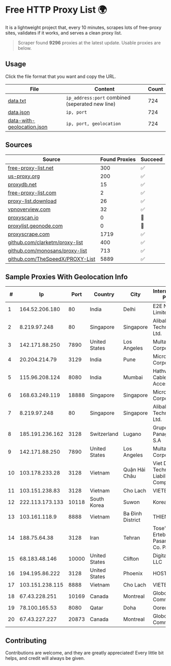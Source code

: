 
# Free HTTP Proxy List 🌍

It is a lightweight project that, every 10 minutes, scrapes lots of free-proxy sites, validates if it works, and serves a clean proxy list.


> Scraper found **9296** proxies at the latest update. Usable proxies are below.

## Usage

Click the file format that you want and copy the URL.


|File|Content|Count|
|----|-------|-----|
|[data.txt](https://raw.githubusercontent.com/themiralay/Proxy-List-World/master/data.txt)|`ip_address:port` combined (seperated new line)|724|
|[data.json](https://raw.githubusercontent.com/themiralay/Proxy-List-World/master/data.json)|`ip, port`|724|
|[data-with-geolocation.json](https://raw.githubusercontent.com/themiralay/Proxy-List-World/master/data-with-geolocation.json)|`ip, port, geolocation`|724|

## Sources

|Source|Found Proxies|Succeed|
|------|-------------|-------|
|[free-proxy-list.net](https://free-proxy-list.net)|300|✅|
|[us-proxy.org](https://www.us-proxy.org)|200|✅|
|[proxydb.net](http://proxydb.net)|15|✅|
|[free-proxy-list.com](https://free-proxy-list.com/?page=&port=&type%5B%5D=http&type%5B%5D=https&up_time=0&search=Search)|2|✅|
|[proxy-list.download](https://www.proxy-list.download/HTTP)|26|✅|
|[vpnoverview.com](https://vpnoverview.com/privacy/anonymous-browsing/free-proxy-servers)|32|✅|
|[proxyscan.io](https://www.proxyscan.io)|0|🚫|
|[proxylist.geonode.com](https://proxylist.geonode.com/api/proxy-list?limit=300&page=1&sort_by=lastChecked&sort_type=desc&protocols=http,https)|0|🚫|
|[proxyscrape.com](https://api.proxyscrape.com/v2/?request=displayproxies&protocol=http&timeout=10000&country=all&ssl=all&anonymity=all)|1719|✅|
|[github.com/clarketm/proxy-list](https://raw.githubusercontent.com/clarketm/proxy-list/master/proxy-list-raw.txt)|400|✅|
|[github.com/monosans/proxy-list](https://raw.githubusercontent.com/monosans/proxy-list/main/proxies/http.txt)|713|✅|
|[github.com/TheSpeedX/PROXY-List](https://raw.githubusercontent.com/TheSpeedX/PROXY-List/master/http.txt)|5889|✅|


## Sample Proxies With Geolocation Info

|#|Ip|Port|Country|City|Internet Service Provider|
|-|--|----|-------|----|-------------------------|
|1|164.52.206.180|80|India|Delhi|E2E Networks Limited|
|2|8.219.97.248|80|Singapore|Singapore|Alibaba (US) Technology Co., Ltd.|
|3|142.171.88.250|7890|United States|Los Angeles|Multacom Corporation|
|4|20.204.214.79|3129|India|Pune|Microsoft Corporation|
|5|115.96.208.124|8080|India|Mumbai|Hathway IP over Cable Internet Access|
|6|168.63.249.119|18888|Singapore|Singapore|Microsoft Corporation|
|7|8.219.97.248|80|Singapore|Singapore|Alibaba (US) Technology Co., Ltd.|
|8|185.191.236.162|3128|Switzerland|Lugano|Grupo Panaglobal 15 S.A|
|9|142.171.88.250|7890|United States|Los Angeles|Multacom Corporation|
|10|103.178.233.28|3128|Vietnam|Quận Hải Châu|Viet Digital Technology Liability Company|
|11|103.151.238.83|3128|Vietnam|Cho Lach|VIETBRANDS|
|12|222.113.173.133|10118|South Korea|Suwon|Korea Telecom|
|13|103.161.118.9|8888|Vietnam|Ba Đình District|THIENCO|
|14|188.75.64.38|3128|Iran|Tehran|Tose'h Fanavari Ertebabat Pasargad Arian Co. PJS|
|15|68.183.48.146|10000|United States|Clifton|DigitalOcean, LLC|
|16|194.195.86.222|3128|United States|Phoenix|HOSTINGER US|
|17|103.151.238.115|8888|Vietnam|Cho Lach|VIETBRANDS|
|18|67.43.228.251|10169|Canada|Montreal|GloboTech Communications|
|19|78.100.165.53|8080|Qatar|Doha|Ooredoo-MBB|
|20|67.43.227.227|20873|Canada|Montreal|GloboTech Communications|



## Contributing

Contributions are welcome, and they are greatly appreciated! Every
little bit helps, and credit will always be given.

